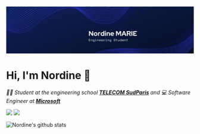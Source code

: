 ![Banner Image](https://github.com/nordine-marie/nordine-marie/blob/main/images/banner.jpeg)

# Hi, I'm Nordine 👋

*👨‍🎓 Student at the engineering school [**TELECOM SudParis**](https://www.telecom-sudparis.eu/) and 💻 Software Engineer at [**Microsoft**](https://www.microsoft.com/)*

[![](https://img.shields.io/badge/LinkedIn-0077B5?style=for-the-badge&logo=linkedin&logoColor=white)](https://www.linkedin.com/in/nordine-marie-engineer/) [![](https://img.shields.io/badge/website-000000?style=for-the-badge&logo=About.me&logoColor=white)](https://www.nordinemarie.me/)


![Nordine's github stats](https://github-readme-stats.vercel.app/api?username=nordine-marie&show_icons=true&hide_border=true&theme=dark)


